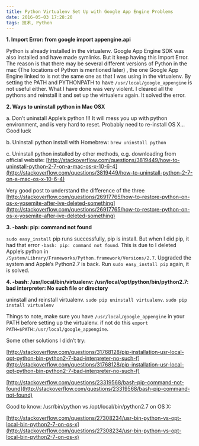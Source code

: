 ```yaml
---
title: Python Virtualenv Set Up with Google App Engine Problems
date: 2016-05-03 17:28:20
tags: 技术, Python
---
```

**1. Import Error: from google import appengine.api**

Python is already installed in the virtualenv. Google App Engine SDK was also installed and have made symlinks. But it keep having this Import Error. The reason is that there may be several different versions of Python in the mac (The locations of Python is mentioned later) , the one Google App Engine linked to is not the same one as that I was using in the virtualenv. By setting the PATH and PYTHONPATH to have `/usr/local/google_appengine` is not useful either. What I have done was very violent. I cleared all the pythons and reinstall it and set up the virtualenv again. It solved the error.

**2. Ways to uninstall python in Mac OSX**

a. Don’t uninstall Apple’s python !!! It will mess you up with python environment, and is very hard to reset. Probably need to re-install OS X… Good luck

b. Uninstall python install with Homebrew: `brew uninstall python`

c. Uninstall python installed by other methods, e.g. downloading from official website: [](http://stackoverflow.com/questions/3819449/how-to-uninstall-python-2-7-on-a-mac-os-x-10-6-4)[http://stackoverflow.com/questions/3819449/how-to-uninstall-python-2-7-on-a-mac-os-x-10-6-4](http://stackoverflow.com/questions/3819449/how-to-uninstall-python-2-7-on-a-mac-os-x-10-6-4)

Very good post to understand the difference of the three [http://stackoverflow.com/questions/26917765/how-to-restore-python-on-os-x-yosemite-after-ive-deleted-something](http://stackoverflow.com/questions/26917765/how-to-restore-python-on-os-x-yosemite-after-ive-deleted-something)

**3. -bash: pip: command not found**

`sudo easy_install` pip runs successfully, pip is install. But when I did pip, it had that error `-bash: pip: command not found`. This is due to I deleted Apple’s python in `/System/Library/Frameworks/Python.framework/Versions/2.7`. Upgraded the system and Apple’s Python2.7 is back. Run  `sudo easy_install pip` again, it is solved.

**4. -bash: /usr/local/bin/virtualenv: /usr/local/opt/python/bin/python2.7: bad interpreter: No such file or directory**

uninstall and reinstall virtualenv. `sudo pip uninstall virtualenv`. `sudo pip install virtualenv`

Things to note, make sure you have `/usr/local/google_appengine` in your PATH before setting up the virtualenv. if not do this `export PATH=$PATH:/usr/local/google_appengine`.

Some other solutions I didn’t try:

[http://stackoverflow.com/questions/31768128/pip-installation-usr-local-opt-python-bin-python2-7-bad-interpreter-no-such-f](http://stackoverflow.com/questions/31768128/pip-installation-usr-local-opt-python-bin-python2-7-bad-interpreter-no-such-f)

[http://stackoverflow.com/questions/23319568/bash-pip-command-not-found](http://stackoverflow.com/questions/23319568/bash-pip-command-not-found)

Good to know: /usr/bin/python vs /opt/local/bin/python2.7 on OS X:

[http://stackoverflow.com/questions/27308234/usr-bin-python-vs-opt-local-bin-python2-7-on-os-x](http://stackoverflow.com/questions/27308234/usr-bin-python-vs-opt-local-bin-python2-7-on-os-x)